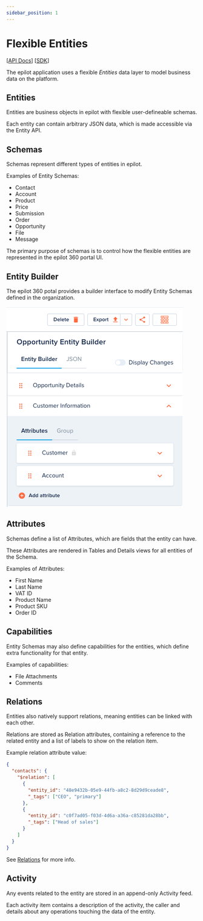 ```yaml
---
sidebar_position: 1
---
```


# Flexible Entities

[[API Docs](/api/entity)]
[[SDK](https://www.npmjs.com/package/@epilot/entity-client)]

The epilot application uses a flexible _Entities_ data layer to model business data on the platform.

## Entities

Entities are business objects in epilot with flexible user-defineable schemas.

Each entity can contain arbitrary JSON data, which is made accessible via the Entity API.

## Schemas

Schemas represent different types of entities in epilot.

Examples of Entity Schemas:

- Contact
- Account
- Product
- Price
- Submission
- Order
- Opportunity
- File
- Message

The primary purpose of schemas is to control how the flexible entities are represented in the epilot 360 portal UI.

## Entity Builder

The epilot 360 potal provides a builder interface to modify Entity Schemas defined in the organization.

![](../../static/img/entity-builder-example.png)

## Attributes

Schemas define a list of Attributes, which are fields that the entity can have.

These Attributes are rendered in Tables and Details views for all entities of the Schema.

Examples of Attributes:

- First Name
- Last Name
- VAT ID
- Product Name
- Product SKU
- Order ID

## Capabilities

Entity Schemas may also define capabilities for the entities, which define extra functionality for that entity.

Examples of capabilities:

- File Attachments
- Comments

## Relations

Entities also natively support relations, meaning entities can be linked with each other.

Relations are stored as Relation attributes, containing a reference to the related entity and a list of labels to show on the relation item.

Example relation attribute value:

```json
{
  "contacts": {
    "$relation": [
      {
        "entity_id": "48e9432b-05e9-44fb-a8c2-8d29d9ceade8",
        "_tags": ["CEO", "primary"]
      },
      {
        "entity_id": "c0f7ad05-f03d-4d6a-a36a-c85281da28bb",
        "_tags": ["Head of sales"]
      }
    ]
  }
}
```

See [Relations](/docs/entities/relations) for more info.

## Activity

Any events related to the entity are stored in an append-only Activity feed.

Each activity item contains a description of the activity, the caller and details about any operations touching the data of the entity.
